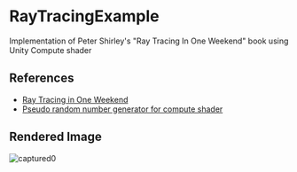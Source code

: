 # RayTracingExample
 Implementation of Peter Shirley's "Ray Tracing In One Weekend" book using Unity Compute shader
 
 ## References
  - [Ray Tracing in One Weekend][web1]
  - [Pseudo random number generator for compute shader][web2]
  
 ## Rendered Image
 ![captured0](https://user-images.githubusercontent.com/18459135/147389949-f6c6d860-4089-4e1c-bde8-dbc50582b888.png)



[web1]:            https://github.com/RayTracing/raytracing.github.io
[web2]:            https://github.com/keijiro/ComputePrngTest
